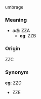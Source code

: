 umbrage
### Meaning
+ _adj_: ZZA
    + __eg__: ZZB

### Origin

ZZC

### Synonym

__eg__: ZZD

+ ZZE


